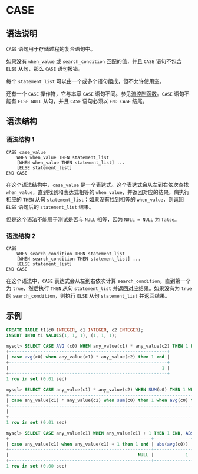# **CASE**

## **语法说明**

`CASE` 语句用于存储过程的复合语句中。

如果没有 `when_value` 或 `search_condition` 匹配的值，并且 `CASE` 语句不包含 `ELSE` 从句，那么 `CASE` 语句报错。

每个 `statement_list` 可以由一个或多个语句组成，但不允许使用空。

还有一个 `CASE` 操作符，它与本章 `CASE` 语句不同。参见[流控制函数](operators/flow-control-functions/case-when.md)。`CASE` 语句不能有 `ELSE NULL` 从句，并且 `CASE` 语句必须以 `END CASE` 结尾。

## **语法结构**

### **语法结构 1**

```
CASE case_value
    WHEN when_value THEN statement_list
    [WHEN when_value THEN statement_list] ...
    [ELSE statement_list]
END CASE
```

在这个语法结构中，`case_value` 是一个表达式。这个表达式会从左到右依次查找 `when_value`，直到找到和表达式相等的 `when_value`，并返回对应的结果，病执行相应的 `THEN` 从句 `statement_list`；如果没有找到相等的 `when_value`，则返回 `ELSE` 语句后的 `statement_list` 结果。

但是这个语法不能用于测试是否与 `NULL` 相等，因为 `NULL = NULL` 为 `false`。

### **语法结构 2**

```
CASE
    WHEN search_condition THEN statement_list
    [WHEN search_condition THEN statement_list] ...
    [ELSE statement_list]
END CASE

```

在这个语法中，`CASE` 表达式会从左到右依次计算 `search_condition`，直到第一个为 `true`，然后执行 `THEN` 从句 `statement_list` 并返回对应结果。如果没有为 `true` 的 `search_condition`，则执行 `ELSE` 从句 `statement_list` 并返回结果。

## **示例**

```sql
CREATE TABLE t1(c0 INTEGER, c1 INTEGER, c2 INTEGER);
INSERT INTO t1 VALUES(1, 1, 1), (1, 1, 1);

mysql> SELECT CASE AVG (c0) WHEN any_value(c1) * any_value(c2) THEN 1 END FROM t1;
+------------------------------------------------------------+
| case avg(c0) when any_value(c1) * any_value(c2) then 1 end |
+------------------------------------------------------------+
|                                                          1 |
+------------------------------------------------------------+
1 row in set (0.01 sec)

mysql> SELECT CASE any_value(c1) * any_value(c2) WHEN SUM(c0) THEN 1 WHEN AVG(c0) THEN 2 END FROM t1;
+--------------------------------------------------------------------------------+
| case any_value(c1) * any_value(c2) when sum(c0) then 1 when avg(c0) then 2 end |
+--------------------------------------------------------------------------------+
|                                                                              2 |
+--------------------------------------------------------------------------------+
1 row in set (0.01 sec)

mysql> SELECT CASE any_value(c1) WHEN any_value(c1) + 1 THEN 1 END, ABS(AVG(c0)) FROM t1;
+------------------------------------------------------+--------------+
| case any_value(c1) when any_value(c1) + 1 then 1 end | abs(avg(c0)) |
+------------------------------------------------------+--------------+
|                                                 NULL |            1 |
+------------------------------------------------------+--------------+
1 row in set (0.00 sec)
```
